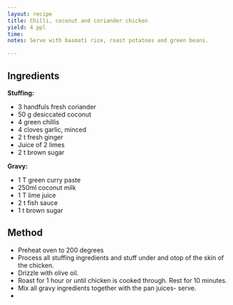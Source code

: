 ```yaml
---
layout: recipe
title: Chilli, coconut and coriander chicken
yield: 4 ppl
time: 
notes: Serve with basmati rice, roast potatoes and green beans. 

---
```


## Ingredients
**Stuffing:**
- 3 handfuls fresh coriander
- 50 g desiccated coconut
- 4 green chillis
- 4 cloves garlic, minced
- 2 t fresh ginger
- Juice of 2 limes
- 2 t brown sugar

**Gravy:**
- 1 T green curry paste
- 250ml coconut milk
- 1 T lime juice
- 2 t fish sauce
- 1 t brown sugar


## Method
- Preheat oven to 200 degrees
- Process all stuffing ingredients and stuff under and otop of the skin of the chicken. 
- Drizzle with olive oil. 
- Roast for 1 hour or until chicken is cooked through. Rest for 10 minutes.
- Mix all gravy ingredients together with the pan juices- serve. 
- 
